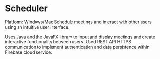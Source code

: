 # Scheduler
Platform: Windows/Mac
Schedule meetings and interact with other users using an intuitive user interface.

Uses Java and the JavaFX library to input and display meetings and create interactive functionality between users. Used REST API HTTPS communication to implement authentication and data persistence within Firebase cloud service.
